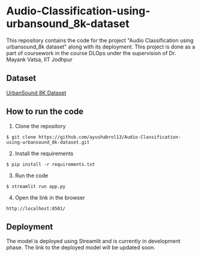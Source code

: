 # Audio-Classification-using-urbansound_8k-dataset

This repository contains the code for the project "Audio Classification using urbansound_8k dataset" along with its deployment. This project is done as a part of coursework in the course DLOps under the supervision of Dr. Mayank Vatsa, IIT Jodhpur

## Dataset

[UrbanSound 8K Dataset](https://urbansounddataset.weebly.com/urbansound8k.html)

## How to run the code

1. Clone the repository

```
$ git clone https://github.com/ayushabrol13/Audio-Classification-using-urbansound_8k-dataset.git

```

2. Install the requirements

```
$ pip install -r requirements.txt

```

3. Run the code

```
$ streamlit run app.py

```

4. Open the link in the browser

```
http://localhost:8501/

```

## Deployment

The model is deployed using Streamlit and is currently in development phase. The link to the deployed model will be updated soon.
